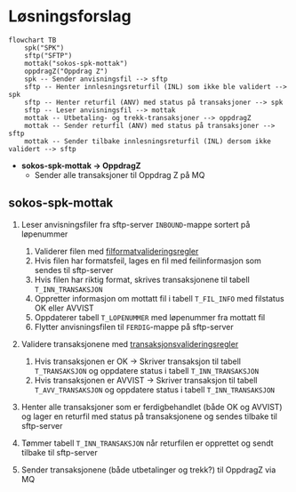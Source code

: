 # Løsningsforslag

````mermaid
flowchart TB
    spk("SPK")
    sftp("SFTP")
    mottak("sokos-spk-mottak")
    oppdragZ("Oppdrag Z")
    spk -- Sender anvisningsfil --> sftp
    sftp -- Henter innlesningsreturfil (INL) som ikke ble validert --> spk
    sftp -- Henter returfil (ANV) med status på transaksjoner --> spk
    sftp -- Leser anvisningsfil --> mottak
    mottak -- Utbetaling- og trekk-transaksjoner --> oppdragZ
    mottak -- Sender returfil (ANV) med status på transaksjoner --> sftp
    mottak -- Sender tilbake innlesningsreturfil (INL) dersom ikke validert --> sftp
````

* **sokos-spk-mottak &rarr; OppdragZ**
    * Sender alle transaksjoner til Oppdrag Z på MQ

## sokos-spk-mottak

1. Leser anvisningsfiler fra sftp-server `INBOUND`-mappe sortert på løpenummer
    1. Validerer filen med [filformatvalideringsregler](filformatvalidering.md)
    2. Hvis filen har formatsfeil, lages en fil med feilinformasjon som sendes til sftp-server
    3. Hvis filen har riktig format, skrives transaksjonene til tabell `T_INN_TRANSAKSJON`
    4. Oppretter informasjon om mottatt fil i tabell `T_FIL_INFO` med filstatus OK eller AVVIST
    5. Oppdaterer tabell `T_LOPENUMMER` med løpenummer fra mottatt fil
    6. Flytter anvisningsfilen til `FERDIG`-mappe på sftp-server

2. Validere transaksjonene med [transaksjonsvalideringsregler](transaksjonsvalidering.md)
    1. Hvis transaksjonen er OK -> Skriver transaksjon til tabell `T_TRANSAKSJON` og oppdatere status i tabell `T_INN_TRANSAKSJON`
    2. Hvis transaksjonen er AVVIST -> Skriver transaksjon til tabell `T_AVV_TRANSAKSJON` og oppdatere status i tabell `T_INN_TRANSAKSJON`
3. Henter alle transaksjoner som er ferdigbehandlet (både OK og AVVIST) og lager en returfil med status på transaksjonene og sendes tilbake til sftp-server
4. Tømmer tabell `T_INN_TRANSAKSJON` når returfilen er opprettet og sendt tilbake til sftp-server
5. Sender transaksjonene (både utbetalinger og trekk?) til OppdragZ via MQ

